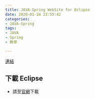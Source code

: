 ```yaml
---
title: JAVA-Spring WebSite for Eclipse
date: 2020-01-24 22:55:42
categories:
- JAVA-Spring
tags: 
- JAVA
- Spring
- 教學

---
```


[連結](https://robyang203.github.io/JAVA-Spring-WebSite-for-Eclipse)
## 下載 Eclipse
* 請至[官網](https://www.eclipse.org/downloads/)下載

